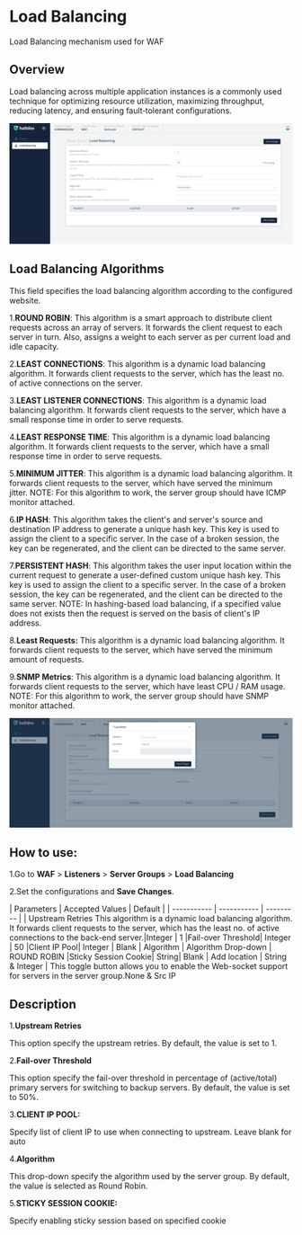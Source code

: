# Load Balancing  

Load Balancing mechanism used for WAF

## Overview 

Load balancing across multiple application instances is a commonly used technique for optimizing resource utilization, maximizing throughput, reducing latency, and ensuring fault‑tolerant configurations.

![Load Balancing](/img/waf/v2/loadbalancing.png)



## Load Balancing Algorithms
This field specifies the load balancing algorithm according to the configured website.

1.**ROUND ROBIN**: 
This algorithm is a smart approach to distribute client requests across an array of servers. It forwards the client request to each server in turn. Also, assigns a weight to each server as per current load and idle capacity.

2.**LEAST CONNECTIONS**: This algorithm is a dynamic load balancing algorithm. It forwards client requests to the server, which has the least no. of active connections on the server.

3.**LEAST LISTENER CONNECTIONS**:
 This algorithm is a dynamic load balancing algorithm. It forwards client requests to the server, which have a small response time in order to serve requests.

4.**LEAST RESPONSE TIME**: This algorithm is a dynamic load balancing algorithm. It forwards client requests to the server, which have a small response time in order to serve requests.

5.**MINIMUM JITTER**: This algorithm is a dynamic load balancing algorithm. It forwards client requests to the server, which have served the minimum jitter. NOTE: For this algorithm to work, the server group should have ICMP monitor attached.

6.**IP HASH**: This algorithm takes the client's and server's source and destination IP address to generate a unique hash key. This key is used to assign the client to a specific server. In the case of a broken session, the key can be regenerated, and the client can be directed to the same server. 

7.**PERSISTENT HASH**: This algorithm takes the user input location within the current request to generate a user-defined custom unique hash key. This key is used to assign the client to a specific server. In the case of a broken session, the key can be regenerated, and the client can be directed to the same server. NOTE: In hashing-based load balancing,  if a specified value does not exists then the request is served on the basis of client's IP address.

8.**Least Requests:**
This algorithm is a dynamic load balancing algorithm. It forwards client requests to the server, which have served the minimum amount of requests.

9.**SNMP Metrics**: This algorithm is a dynamic load balancing algorithm. It forwards client requests to the server, which have least CPU / RAM usage. NOTE: For this algorithm to work, the server group should have SNMP monitor attached.

![Load Balancing](/img/waf/v2/loadbalancing1.png)

## How to use:
1.Go to **WAF** > **Listeners** > **Server Groups** > **Load Balancing**

2.Set the configurations and **Save Changes**.

| Parameters | Accepted Values | Default |
     | ----------- | ----------- | --------- |
     | Upstream Retries This algorithm is a dynamic load balancing algorithm. It forwards client requests to the server, which has the least no. of active connections to the back-end server.|Integer | 1
     |Fail-over Threshold| Integer  | 50
     |Client IP Pool| Integer | Blank
     | Algorithm | Algorithm Drop-down | ROUND ROBIN
     |Sticky Session Cookie| String| Blank
     | Add location | String & Integer | This toggle button allows you to enable the Web-socket support for servers in the server group.None & Src IP

## Description

1.**Upstream Retries**

This option specify the upstream retries. By default, the value is set to 1.

2.**Fail-over Threshold**

This option specify the fail-over threshold in percentage of (active/total) primary servers for switching to backup servers. By default, the value is set to 50%.

3.**CLIENT IP POOL:**

Specify list of client IP to use when connecting to upstream. Leave blank for auto

4.**Algorithm**

This drop-down specify the algorithm used by the server group. By default, the value is selected as Round Robin.

5.**STICKY SESSION COOKIE:**

Specify enabling sticky session based on specified cookie





















